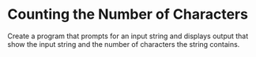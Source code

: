 # Counting the Number of Characters
Create a program that prompts for an input string and displays output that show the input string and the number of characters the string contains.